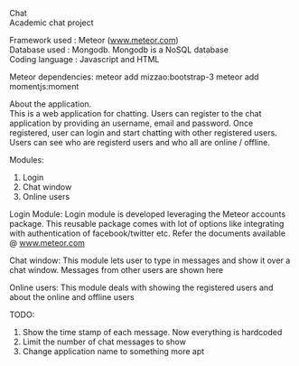 Chat  
Academic chat project

Framework used : Meteor (www.meteor.com)  
Database used : Mongodb. Mongodb is a NoSQL database  
Coding language : Javascript and HTML  

Meteor dependencies:
meteor add mizzao:bootstrap-3
meteor add momentjs:moment

About the application.  
This is a web application for chatting. Users can register to the chat application by providing an username, email and password.
Once registered, user can login and start chatting with other registered users. Users can see who are registerd users and who all are online / offline.

Modules:  
1. Login  
2. Chat window  
3. Online users  

Login Module: Login module is developed leveraging the Meteor accounts package. This reusable package comes with lot of options like integrating with authentication of facebook/twitter etc. Refer the documents available @ www.meteor.com

Chat window: This module lets user to type in messages and show it over a chat window. Messages from other users are shown here

Online users: This module deals with showing the registered users and about the online and offline users

TODO:
1. Show the time stamp of each message. Now everything is hardcoded  
2. Limit the number of chat messages to show  
3. Change application name to something more apt  